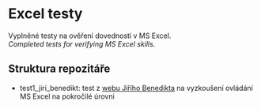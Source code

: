 # Excel testy
Vyplněné testy na ověření dovedností v MS Excel.  
_Completed tests for verifying MS Excel skills._
## Struktura repozitáře
* test1_jiri_benedikt: test z [webu Jiřího Benedikta](https://www.jiribenedikt.com/materialy/excel/test-pohovor/) na vyzkoušení ovládání MS Excel na pokročilé úrovni
